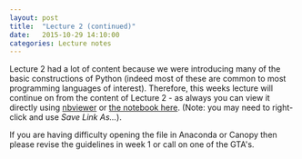 ```yaml
---
layout: post
title:  "Lecture 2 (continued)"
date:   2015-10-29 14:10:00
categories: Lecture notes
---
```


Lecture 2 had a lot of content because we were introducing many of the basic constructions of Python (indeed most of these are common to most programming languages of interest). Therefore, this weeks lecture will continue on from the content of Lecture 2 - as always
you can view it directly using
[nbviewer](http://nbviewer.ipython.org/github/ggorman/Introduction-to-programming-for-geoscientists/blob/master/notebook/Lecture-2-Introduction-to-programming-for-geoscientists.ipynb) or [the notebook here](http://raw.githubusercontent.com/ggorman/Introduction-to-programming-for-geoscientists/master/notebook/Lecture-2-Introduction-to-programming-for-geoscientists.ipynb). (Note: you may need to right-click and use *Save Link As...*).

If you are having difficulty opening the file in Anaconda or Canopy then please revise the guidelines in week 1 or call on one of the GTA's.

